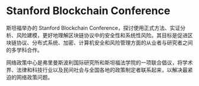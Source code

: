 # 

# Stanford Blockchain Conference

斯坦福举办的 Stanford Blockchain Conference，探讨使用正式方法、实证分析、风险建模，更好地理解区块链协议中的安全性和系统性风险。其目标是促进区块链协议、分布式系统、加密、计算机安全和风险管理方面的从业者与研究者之间的多学科合作。

网络政策中心是弗里曼斯波利国际研究所和斯坦福法学院的一项联合倡议，将学术界、法律和科技行业以及民间社会与全国各地的政策制定者联系起来，以解决最紧迫的网络政策问题。

